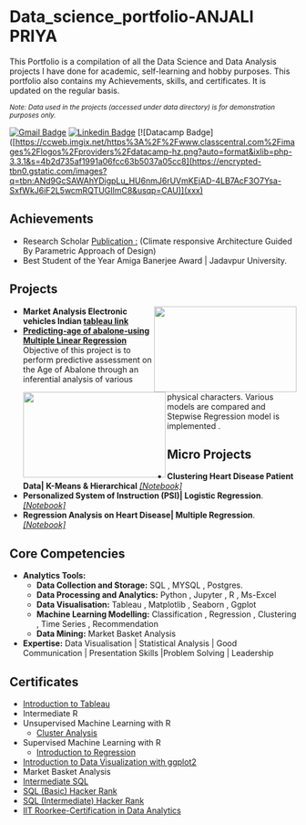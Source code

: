 # Data_science_portfolio-ANJALI PRIYA
This Portfolio is a compilation of all the Data Science and Data Analysis projects I have done for academic, self-learning and hobby purposes. This portfolio also contains my Achievements, skills, and certificates. It is updated on the regular basis.
 
<sub>*Note: Data used in the projects (accessed under data directory) is for demonstration purposes only.*</sub>

[![Gmail Badge](https://img.shields.io/badge/Gmail-D14836?style=flat&logo=gmail&logoColor=white&link=mailto:clebiomojunior@gmail.com)](mailto:anjalipriya130@gmail.com)
[![Linkedin Badge](https://img.shields.io/badge/LinkedIn-0077B5?style=flat&logo=linkedin&logoColor=white)](www.linkedin.com/in/anjali-priya-1aa0aa174)
[![Datacamp Badge]([https://ccweb.imgix.net/https%3A%2F%2Fwww.classcentral.com%2Fimages%2Flogos%2Fproviders%2Fdatacamp-hz.png?auto=format&ixlib=php-3.3.1&s=4b2d735af1991a06fcc63b5037a05cc8](https://encrypted-tbn0.gstatic.com/images?q=tbn:ANd9GcSAWAhYDigpLu_HU6nmJ6rUVmKEjAD-4LB7AcF3O7Ysa-SxfWkJ6iF2L5wcmRQTUGIlmC8&usqp=CAU)](xxx)
## Achievements
- Research Scholar [Publication :](https://journalsacfa.apeejay.edu/index.php/descriptio/article/view/16) (Climate responsive Architecture Guided By Parametric Approach of Design)
- Best Student of the Year Amiga Banerjee Award | Jadavpur University.

## Projects
- <img  align="right" width="250" height="150" src="https://static.vecteezy.com/system/resources/previews/005/922/757/original/electric-car-future-power-in-the-illustration-with-electric-cars-and-charger-vector.jpg">**Market Analysis Electronic vehicles Indian [tableau link](https://public.tableau.com/views/EVMarketanalysis/D-PerformanceAnalysis?:language=en-US&:display_count=n&:origin=viz_share_link)** 
- <img align="left" width="250" height="150" src="https://user-images.githubusercontent.com/69565322/197915192-90a279d3-b3a7-4c6d-b537-70c29eae9a19.png">**[Predicting-age of abalone-using Multiple Linear Regression](https://anjali130priya.github.io/Predicting-age-of-abalone-using-Multiple-Linear-Regression/Predicting-age-of-abalone-using-Multiple-Linear-Regression.html)**
Objective of this project is to perform predictive assessment on the Age of Abalone through an inferential analysis of various physical characters. Various models are compared and Stepwise Regression model is implemented .







## Micro Projects
- **Clustering Heart Disease Patient Data| K-Means & Hierarchical** *[[Notebook]](https://anjali130priya.github.io/Micro-Projects--DataScience-/Clustering/Clustering-hierarchial.html)*
- **Personalized System of Instruction (PSI)| Logistic Regression**. *[[Notebook]](https://github.com/anjali130priya/Micro-Projects--DataScience-/blob/98e247b2a139f1d2b628a33a7b619b2bf80a2c9d/Logistic%20Regression/Personalized-System-of-Instruction--PSI----using---Classification.md)*
- **Regression Analysis on Heart Disease| Multiple Regression**. *[[Notebook]](https://anjali130priya.github.io/Micro-Projects--DataScience-/Multiple%20linear%20regression/Regression-Analysis-on-Heart-Disease.html)*






## Core Competencies
- **Analytics Tools:**
    * **Data Collection and Storage:** SQL , MYSQL , Postgres. 
    * **Data Processing and Analytics:** Python , Jupyter , R , Ms-Excel
    * **Data Visualisation:** Tableau ,  Matplotlib , Seaborn , Ggplot
    * **Machine Learning Modelling:** Classification , Regression , Clustering , Time Series , Recommendation
    * **Data Mining:** Market Basket Analysis 
- **Expertise:** Data Visualisation | Statistical Analysis | Good Communication | Presentation Skills |Problem Solving | Leadership


## Certificates
- [Introduction to Tableau](https://www.datacamp.com/statement-of-accomplishment/course/cf4c8c5de4086bd1e48080dbb48c8f53f619b385)
- Intermediate R
- Unsupervised Machine Learning with R
  - [Cluster Analysis](https://www.datacamp.com/statement-of-accomplishment/course/cf4c8c5de4086bd1e48080dbb48c8f53f619b385)
- Supervised Machine Learning with R
  - [Introduction to Regression](https://www.datacamp.com/statement-of-accomplishment/course/17f44b71b8bff309f4a17bb2a4ea279420eea1df)
- [Introduction to Data Visualization with ggplot2](https://www.datacamp.com/statement-of-accomplishment/course/5cb094676a633f6130ce6380aa0f4a5601593f68)
- Market Basket Analysis
- [Intermediate SQL](https://www.datacamp.com/statement-of-accomplishment/course/b10acc1746933739c17731b426ee816509bdfb5c)
- [SQL (Basic) Hacker Rank](https://www.hackerrank.com/certificates/78f8588c9c00)
- [SQL (Intermediate) Hacker Rank](https://www.hackerrank.com/certificates/ce7cae1ca187)
- [IIT Roorkee-Certification in Data Analytics](https://drive.google.com/file/d/1362TkNzVyNJpMcFtyCrtYS3JTpJMGB29/view?usp=share_link)

